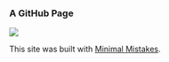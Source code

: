 ### A GitHub Page

![](https://img.shields.io/website-up-down-green-red/http/blog.chiriserv.org.svg?label=PowerShell%20Blog)

This site was built with [Minimal Mistakes](https://mmistakes.github.io/minimal-mistakes).
